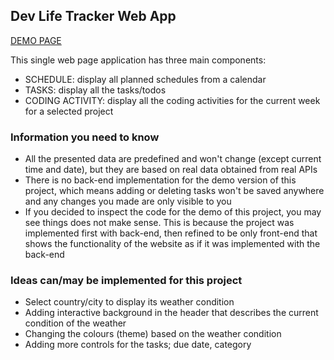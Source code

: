 ## Dev Life Tracker Web App

 [DEMO PAGE](https://al3bad.github.io/dev-life-tracker/)

This single web page application has three main components:
- SCHEDULE: display all planned schedules from a calendar
- TASKS: display all the tasks/todos
- CODING ACTIVITY: display all the coding activities for the current week for a selected project

### Information you need to know

- All the presented data are predefined and won't change (except current time and date), but they are based on real data obtained from real APIs
- There is no back-end implementation for the demo version of this project, which means adding or deleting tasks won't be saved anywhere and any changes you made are only visible to you
- If you decided to inspect the code for the demo of this project, you may see things does not make sense. This is because the project was implemented first with back-end, then refined to be only front-end that shows the functionality of the website as if it was implemented with the back-end

### Ideas can/may be implemented for this project

- Select country/city to display its weather condition
- Adding interactive background in the header that describes the current condition of the weather
- Changing the colours (theme) based on the weather condition
- Adding more controls for the tasks; due date, category